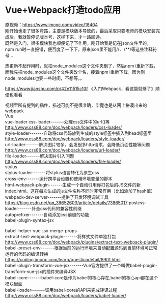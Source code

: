 # Vue+Webpack打造todo应用

原视频：https://www.imooc.com/video/16404<br/>
刚开始也走了很多弯路，主要是模块版本导致的，最后采取只要老师的模块安装完成后，我就暂停记版本号，这样下来，才一路顺通。<br/>
既然是入门，很多模块我也顺便记了下作用。刚开始我是记在json文件里的，npm run时一直报错，便百度了一下下，原来json里不能用//、/**/等这些注释符号...<br/>

热更新不起作用时，就把node_modules这个文件夹删了，然后npm i重新下载，而我先把node_modules这个文件夹改个名，接着npm i重新下载，因为删node_modules也要一些时间，不想等。。<br/>

https://www.jianshu.com/p/42e11515c10f   《入门Webpack，看这篇就够了》顺便也看看<br/>


视频里所有提到的插件，描述可能不是很准确，毕竟也是从网上拼凑出来的<br/>
webpack<br/>
Vue<br/>
vue-loader
css-loader-------处理css文件中的url()等	http://www.css88.com/doc/webpack/loaders/css-loader/<br/>
style-loader-------自动将css代码放到生成的style标签中插入到head标签里		http://www.css88.com/doc/webpack/loaders/style-loader/<br/>
url-loader-------解决图片较多，会发很多http请求，会降低页面性能等问题		http://www.css88.com/doc/webpack/loaders/url-loader/<br/>
file-loader-------解决图片引入问题		http://www.css88.com/doc/webpack/loaders/file-loader/<br/>
stylus<br/>
stylus-loader-------将stylus语言转化为原生css<br/>
cross-env-------运行跨平台设置和使用环境变量的脚本<br/>
html-webpack-plugin-------生成一个自动引用你打包后的JS文件的新index.html。这在每次生成的js文件名称不同时非常有用（比如添加了hash值）<br/>
webpack-dev-server-------提供了开发环境调试工具 		https://blog.csdn.net/qq_38652603/article/details/73865017
postcss-loader-------补全css代码的兼容性前缀<br/>
autoprefixer-------自动添加css前缀的功能<br/>
babel-plugin-syntax-jsx<br/> 		
babel-helper-vue-jsx-merge-props<br/>
extract-text-webpack-plugin-------将样式文件单独打包 		http://www.css88.com/doc/webpack/plugins/extract-text-webpack-plugin/<br/>
babel-preset-env-------根据当前的运行环境来自动配置源码到当前环境可正常运行的代码的编译转换    https://coding.imooc.com/learn/questiondetail/8901.html<br/>
babel-plugin-transform-vue-jsx-------Vue官方提供了一个叫做babel-plugin-transform-vue-jsx的插件来编译JSX<br/>
babel-core-------babel-core是作为babel的核心存在,babel的核心api都在这个模块里面<br/>
babel-loader-------调用babel-core的API来完成转译过程		http://www.css88.com/doc/webpack/loaders/babel-loader/<br/>